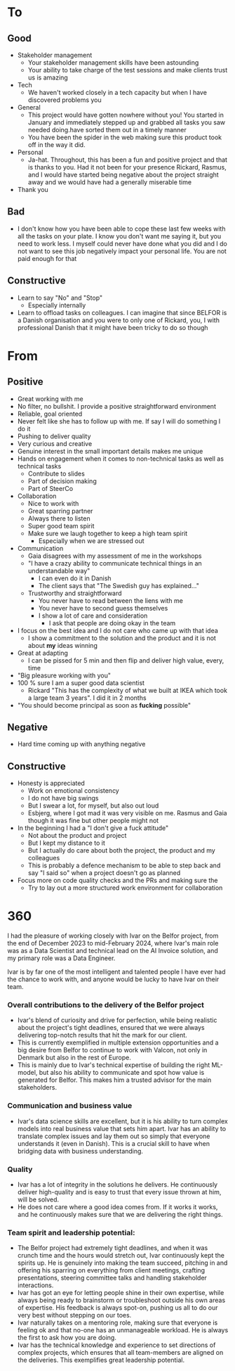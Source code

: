 # To
## Good
- Stakeholder management
	- Your stakeholder management skills have been astounding
	- Your ability to take charge of the test sessions and make clients trust us is amazing
- Tech
	- We haven't worked closely in a tech capacity but when I have discovered problems you 
- General
	- This project would have gotten nowhere without you! You started in January and immediately stepped up and grabbed all tasks you saw needed doing.have sorted them out in a timely manner
	- You have been the spider in the web making sure this product took off in the way it did.
- Personal
	- Ja-hat. Throughout, this has been a fun and positive project and that is thanks to you. Had it not been for your presence Rickard, Rasmus, and I would have started being negative about the project straight away and we would have had a generally miserable time
- Thank you
## Bad
- I don't know how you have been able to cope these last few weeks with all the tasks on your plate. I know you don't want me saying it, but you need to work less. I myself could never have done what you did and I do not want to see this job negatively impact your personal life. You are not paid enough for that
## Constructive
- Learn to say "No" and "Stop"
	- Especially internally
- Learn to offload tasks on colleagues. I can imagine that since BELFOR is a Danish organisation and you were to only one of Rickard, you, I with professional Danish that it might have been tricky to do so though
# From
## Positive
- Great working with me
- No filter, no bullshit. I provide a positive straightforward environment
- Reliable, goal oriented
- Never felt like she has to follow up with me. If say I will do something I do it
- Pushing to deliver quality
- Very curious and creative
- Genuine interest in the small important details makes me unique
- Hands on engagement when it comes to non-technical tasks as well as technical tasks
	- Contribute to slides
	- Part of decision making
	- Part of SteerCo
- Collaboration
	- Nice to work with
	- Great sparring partner
	- Always there to listen
	- Super good team spirit
	- Make sure we laugh together to keep a high team spirit
		- Especially when we are stressed out
- Communication
	- Gaia disagrees with my assessment of me in the workshops
	- "I have a crazy ability to communicate technical things in an understandable way"
		- I can even do it in Danish
		- The client says that "The Swedish guy has explained..."
	- Trustworthy and straightforward
		- You never have to read between the liens with me
		- You never have to second guess themselves
		- I show a lot of care and consideration
			- I ask that people are doing okay in the team
- I focus on the best idea and I do not care who came up with that idea
	- I show a commitment to the solution and the product and it is not about **my** ideas winning
- Great at adapting
	- I can be pissed for 5 min and then flip and deliver high value, every, time
- "Big pleasure working with you"
- 100 % sure I am a super good data scientist
	- Rickard "This has the complexity of what we built at IKEA which took a large team 3 years". I did it in 2 months 
- "You should become principal as soon as **fucking** possible"
## Negative
- Hard time coming up with anything negative
## Constructive
- Honesty is appreciated
	- Work on emotional consistency
	- I do not have big swings
	- But I swear a lot, for myself, but also out loud
	- Esbjerg, where I got mad it was very visible on me. Rasmus and Gaia though it was fine but other people might not
- In the beginning I had a "I don't give a fuck attitude"
	- Not about the product and project
	- But I kept my distance to it
	- But I actually do care about both the project, the product and my colleagues
	- This is probably a defence mechanism to be able to step back and say "I said so" when a project doesn't go as planned
- Focus more on code quality checks and the PRs and making sure the 
	- Try to lay out a more structured work environment for collaboration
# 360
I had the pleasure of working closely with Ivar on the Belfor project, from the end of December 2023 to mid-February 2024, where Ivar's main role was as a Data Scientist and technical lead on the AI Invoice solution, and my primary role was a Data Engineer. 

Ivar is by far one of the most intelligent and talented people I have ever had the chance to work with, and anyone would be lucky to have Ivar on their team. 
### Overall contributions to the delivery of the Belfor project 
- Ivar's blend of curiosity and drive for perfection, while being realistic about the project's tight deadlines, ensured that we were always delivering top-notch results that hit the mark for our client. 
- This is currently exemplified in multiple extension opportunities and a big desire from Belfor to continue to work with Valcon, not only in Denmark but also in the rest of Europe. 
- This is mainly due to Ivar's technical expertise of building the right ML-model, but also his ability to communicate and spot how value is generated for Belfor. This makes him a trusted advisor for the main stakeholders. 
### Communication and business value
- Ivar's data science skills are excellent, but it is his ability to turn complex models into real business value that sets him apart. Ivar has an ability to translate complex issues and lay them out so simply that everyone understands it (even in Danish). This is a crucial skill to have when bridging data with business understanding. 
### Quality
- Ivar has a lot of integrity in the solutions he delivers. He continuously deliver high-quality and is easy to trust that every issue thrown at him, will be solved. 
- He does not care where a good idea comes from. If it works it works, and he continuously makes sure that we are delivering the right things. 
### Team spirit and leadership potential: 
- The Belfor project had extremely tight deadlines, and when it was crunch time and the hours would stretch out, Ivar continuously kept the spirits up. He is genuinely into making the team succeed, pitching in and offering his sparring on everything from client meetings, crafting presentations, steering committee talks and handling stakeholder interactions. 
- Ivar has got an eye for letting people shine in their own expertise, while always being ready to brainstorm or troubleshoot outside his own areas of expertise. His feedback is always spot-on, pushing us all to do our very best without stepping on our toes. 
- Ivar naturally takes on a mentoring role, making sure that everyone is feeling ok and that no-one has an unmanageable workload. He is always the first to ask how you are doing. 
- Ivar has the technical knowledge and experience to set directions of complex projects, which ensures that all team-members are aligned on the deliveries. This exemplifies great leadership potential.